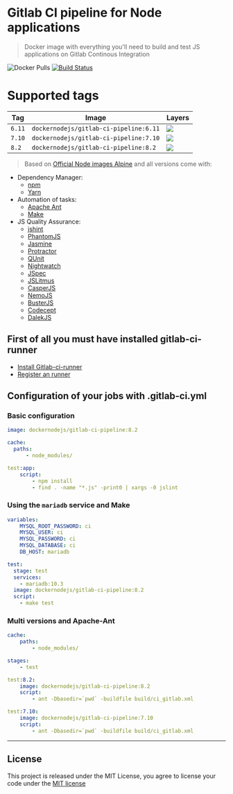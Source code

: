 Gitlab CI pipeline for Node applications
========================
> Docker image with everything you'll need to build and test JS applications on Gitlab Continous Integration

![Docker Pulls](https://img.shields.io/docker/pulls/dockernodejs/gitlab-ci-pipeline.svg)
[![Build Status](https://travis-ci.org/OsLab/gitlab-ci-pipeline-node.svg?branch=master)](https://travis-ci.org/OsLab/gitlab-ci-pipeline-node.svg)

# Supported tags
| Tag | Image | Layers |
| --- | --- |  --- |
| ```6.11```| ```dockernodejs/gitlab-ci-pipeline:6.11``` | [![](https://images.microbadger.com/badges/image/dockernodejs/gitlab-ci-pipeline:6.11.svg)](https://microbadger.com/images/dockernodejs/gitlab-ci-pipeline:6.11)| 
| ```7.10```| ```dockernodejs/gitlab-ci-pipeline:7.10``` | [![](https://images.microbadger.com/badges/image/dockernodejs/gitlab-ci-pipeline:7.10.svg)](https://microbadger.com/images/dockernodejs/gitlab-ci-pipeline:7.10)|
| ```8.2```| ```dockernodejs/gitlab-ci-pipeline:8.2``` | [![](https://images.microbadger.com/badges/image/dockernodejs/gitlab-ci-pipeline:8.2.svg)](https://microbadger.com/images/dockernodejs/gitlab-ci-pipeline:8.2)|

> Based on [Official Node images Alpine][docker_hub] and all versions come with:

* Dependency Manager:
    * [npm][npm]
    * [Yarn][yarn]
* Automation of tasks:
    * [Apache Ant][apache_ant]
    * [Make][make]
* JS Quality Assurance:
    * [jshint][jshint]
    * [PhantomJS][phantom_js]
    * [Jasmine][jasmine]
    * [Protractor][protractor]
    * [QUnit][qunit]
    * [Nightwatch][nightwatch]
    * [JSpec][jspec]
    * [JSLitmus][js_litmus]
    * [CasperJS][casper_js]
    * [NemoJS][nemo_js]
    * [BusterJS][buster_js]
    * [Codecept][codecept]
    * [DalekJS][dalek_js]

## First of all you must have installed gitlab-ci-runner

* [Install Gitlab-ci-runner](./docs/1-install-gitlab-runner.md)
* [Register an runner](./docs/2-register-runner.md)

## Configuration of your jobs with .gitlab-ci.yml

### Basic configuration 

```yaml
image: dockernodejs/gitlab-ci-pipeline:8.2

cache:
  paths:
      - node_modules/

test:app:
    script:
        - npm install
        - find . -name "*.js" -print0 | xargs -0 jslint

```

### Using the `mariadb` service and Make

```yaml
variables:
    MYSQL_ROOT_PASSWORD: ci
    MYSQL_USER: ci
    MYSQL_PASSWORD: ci
    MYSQL_DATABASE: ci
    DB_HOST: mariadb

test:
  stage: test
  services:
    - mariadb:10.3
  image: dockernodejs/gitlab-ci-pipeline:8.2
  script:
    - make test 
```

### Multi versions and Apache-Ant

```yaml
cache:
    paths:
        - node_modules/

stages:
    - test

test:8.2:
    image: dockernodejs/gitlab-ci-pipeline:8.2
    script:
        - ant -Dbasedir=`pwd` -buildfile build/ci_gitlab.xml

test:7.10:
    image: dockernodejs/gitlab-ci-pipeline:7.10
    script:
        - ant -Dbasedir=`pwd` -buildfile build/ci_gitlab.xml
```

---

## License

This project is released under the MIT License, you agree to license your code under the [MIT license](LICENSE)

[docker_hub]: https://hub.docker.com/_/node/
[npm]: https://www.npmjs.com/
[nodejs]: https://nodejs.org/en/
[yarn]: https://yarnpkg.com
[apache_ant]: http://ant.apache.org/
[make]: https://www.gnu.org/software/make/
[jshint]: http://jshint.com
[phantom_js]: http://phantomjs.org/
[jasmine]: https://jasmine.github.io/
[qunit]: https://qunitjs.com/
[protractor]: http://www.protractortest.org/
[js_litmus]: https://www.broofa.com/Tools/JSLitmus/
[nightwatch]: http://nightwatchjs.org/
[casper_js]: http://casperjs.org/
[nemo_js]: http://nemo.js.org/
[buster_js]: http://docs.busterjs.org
[codecept]: http://codecept.io/
[dalek_js]: http://dalekjs.com/
[jspec]: https://github.com/nodeontrain/jspec

